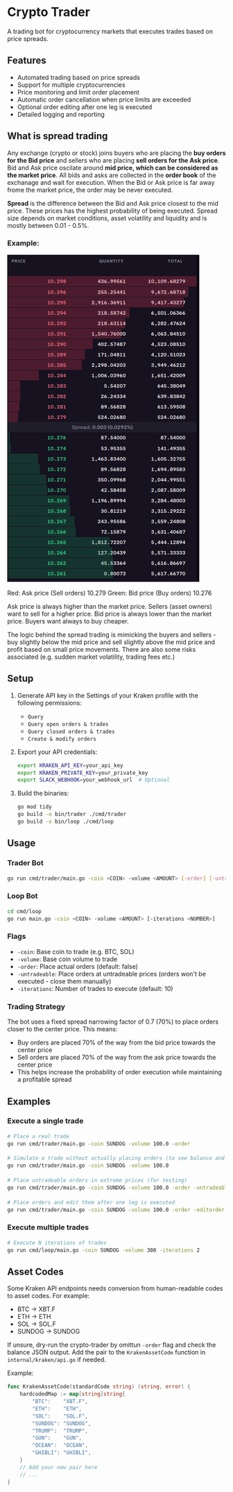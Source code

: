 # Crypto Trader

A trading bot for cryptocurrency markets that executes trades based on price spreads.

## Features

- Automated trading based on price spreads
- Support for multiple cryptocurrencies
- Price monitoring and limit order placement
- Automatic order cancellation when price limits are exceeded
- Optional order editing after one leg is executed
- Detailed logging and reporting

## What is spread trading
Any exchange (crypto or stock) joins buyers who are placing the **buy orders for the Bid price** and sellers who are placing **sell orders for the Ask price**. Bid and Ask price oscilate around **mid price, which can be considered as the market price**. All bids and asks are collected in the **order book** of the exchanage and wait for execution. When the Bid or Ask price is far away frome the market price, the order may be never executed.

**Spread** is the difference between the Bid and Ask price closest to the mid price. These prices has the highest probability of being executed. Spread size depends on market conditions, asset volatility and liquidity and is mostly between 0.01 - 0.5%.

### Example:
![Spread](readme/spread.png)

Red: Ask price (Sell orders) 10.279
Green: Bid price (Buy orders) 10.276

Ask price is always higher than the market price. Sellers (asset owners) want to sell for a higher price.
Bid price is always lower than the market price. Buyers want always to buy cheaper.

The logic behind the spread trading is mimicking the buyers and sellers - buy slightly below the mid price and sell slightly above the mid price and profit based on small price movements.
There are also some risks associated (e.g. sudden market volatility, trading fees etc.)

## Setup

1. Generate API key in the Settings of your Kraken profile with the following permissions:
   - `Query`
   - `Query open orders & trades`
   - `Query closed orders & trades`
   - `Create & modify orders`

2. Export your API credentials:
   ```bash
   export KRAKEN_API_KEY=your_api_key
   export KRAKEN_PRIVATE_KEY=your_private_key
   export SLACK_WEBHOOK=your_webhook_url  # Optional
   ```

3. Build the binaries:
   ```bash
   go mod tidy
   go build -o bin/trader ./cmd/trader
   go build -o bin/loop ./cmd/loop
   ```

## Usage

### Trader Bot
```bash
go run cmd/trader/main.go -coin <COIN> -volume <AMOUNT> [-order] [-untradeable] [-editorder]
```

### Loop Bot
```bash
cd cmd/loop
go run main.go -coin <COIN> -volume <AMOUNT> [-iterations <NUMBER>]
```

### Flags
- `-coin`: Base coin to trade (e.g. BTC, SOL)
- `-volume`: Base coin volume to trade
- `-order`: Place actual orders (default: false)
- `-untradeable`: Place orders at untradeable prices (orders won't be executed - close them manually)
- `-iterations`: Number of trades to execute (default: 10)

### Trading Strategy
The bot uses a fixed spread narrowing factor of 0.7 (70%) to place orders closer to the center price. This means:
- Buy orders are placed 70% of the way from the bid price towards the center price
- Sell orders are placed 70% of the way from the ask price towards the center price
- This helps increase the probability of order execution while maintaining a profitable spread

## Examples

### Execute a single trade
```bash
# Place a real trade
go run cmd/trader/main.go -coin SUNDOG -volume 100.0 -order

# Simulate a trade without actually placing orders (to see balance and asset codes)
go run cmd/trader/main.go -coin SUNDOG -volume 100.0

# Place untradeable orders in extreme prices (for testing)
go run cmd/trader/main.go -coin SUNDOG -volume 100.0 -order -untradeable

# Place orders and edit them after one leg is executed
go run cmd/trader/main.go -coin SUNDOG -volume 100.0 -order -editorder
```

### Execute multiple trades
```bash
# Execute N iterations of trades
go run cmd/loop/main.go -coin SUNDOG -volume 300 -iterations 2
```

## Asset Codes
Some Kraken API endpoints needs conversion from human-readable codes to asset codes. For example:
- BTC → XBT.F
- ETH → ETH
- SOL → SOL.F
- SUNDOG → SUNDOG

If unsure, dry-run the crypto-trader by omittun `-order` flag and check the balance JSON output.
Add the pair to the `KrakenAssetCode` function in `internal/kraken/api.go` if needed.

Example:
```go
func KrakenAssetCode(standardCode string) (string, error) {
    hardcodedMap := map[string]string{
        "BTC":    "XBT.F",
        "ETH":    "ETH",
        "SOL":    "SOL.F",
        "SUNDOG": "SUNDOG",
        "TRUMP":  "TRUMP",
        "GUN":    "GUN",
        "OCEAN":  "OCEAN",
        "GHIBLI": "GHIBLI",
    }
    // Add your new pair here
    // ...
}
```
